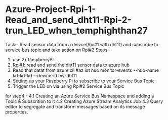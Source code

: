 # Azure-Project-Rpi-1-Read_and_send_dht11-Rpi-2-trun_LED_when_temphighthan27

Task:- Read sensor data from a deivce(Rpi#1 with dht11) and subscribe to service bus topic and take action on Rpi#2
Steps:-
1. use 2x RaspberryPI 
2. Rpi#1: read and send the dht11 sensor data to azure hub 
3. Read that datat from azure cli #az iot hub monitor-events --hub-name kd-kd-kd --device-id my-dht11
4. Setting up your Raspberry Pi to subscribe to your Service Bus Topic
5. Trigger the LED on via using Rpi#2 Service Bus Topic


for step4:-
  4.1 Creating an Azure Service Bus Namespace and adding a Topic & Subscrition to it
  4.2 Creating Azure Stream Analytics Job
  4.3 Query editor to segregate and transform messages based on its message properties.
